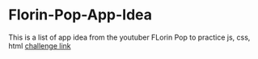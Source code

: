 # Florin-Pop-App-Idea
This is a list of app idea from the youtuber FLorin Pop to practice js, css, html
[challenge link](https://github.com/florinpop17/app-ideas)
